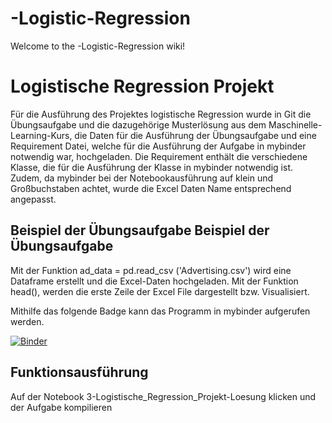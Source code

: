 # -Logistic-Regression

Welcome to the -Logistic-Regression wiki!

# Logistische Regression Projekt

Für die Ausführung des Projektes logistische Regression wurde in Git die Übungsaufgabe und die dazugehörige Musterlösung aus dem Maschinelle-Learning-Kurs, die Daten für die Ausführung der Übungsaufgabe und eine Requirement Datei, welche für die Ausführung der Aufgabe in mybinder notwendig war, hochgeladen. 
Die Requirement enthält die verschiedene Klasse, die für die Ausführung der Klasse in mybinder notwendig ist. Zudem, da mybinder bei der Notebookausführung auf klein und Großbuchstaben achtet, wurde die Excel Daten Name entsprechend angepasst.

## Beispiel der Übungsaufgabe Beispiel der Übungsaufgabe
Mit der Funktion ad_data = pd.read_csv ('Advertising.csv') wird eine Dataframe erstellt und die Excel-Daten hochgeladen. Mit der Funktion head(), werden die erste Zeile der Excel File dargestellt bzw. Visualisiert.


Mithilfe das folgende Badge kann das Programm in mybinder aufgerufen werden.

[![Binder](https://mybinder.org/badge_logo.svg)](https://mybinder.org/v2/gh/dimoua/-Logistic-Regression.git/HEAD)

## Funktionsausführung

Auf der Notebook 3-Logistische_Regression_Projekt-Loesung klicken und der Aufgabe kompilieren 
